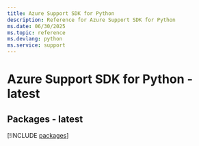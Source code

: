 ```yaml
---
title: Azure Support SDK for Python
description: Reference for Azure Support SDK for Python
ms.date: 06/30/2025
ms.topic: reference
ms.devlang: python
ms.service: support
---
```

# Azure Support SDK for Python - latest
## Packages - latest
[!INCLUDE [packages](support-index.md)]